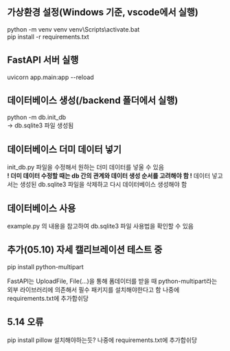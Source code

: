 ## 가상환경 설정(Windows 기준, vscode에서 실행)
python -m venv venv 
venv\Scripts\activate.bat  
pip install -r requirements.txt  

## FastAPI 서버 실행
uvicorn app.main:app --reload

## 데이터베이스 생성(/backend 폴더에서 실행)
python -m db.init_db  
-> db.sqlite3 파일 생성됨

## 데이터베이스 더미 데이터 넣기
init_db.py 파일을 수정해서 원하는 더미 데이터를 넣울 수 있음  
<b> ! 더미 데이터 수정할 때는 db 간의 관계와 데이터 생성 순서를 고려해야 함 ! </b> 
데이터 넣고서는 생성된 db.sqlite3 파일을 삭제하고 다시 데이터베이스 생성해야 함

## 데이터베이스 사용
example.py 의 내용을 참고하여 db.sqlite3 파일 사용법을 확인할 수 있음



## 추가(05.10) 자세 캘리브레이션 테스트 중
pip install python-multipart

FastAPI는 UploadFile, File(...)을 통해 폼데이터를 받을 때
python-multipart라는 외부 라이브러리에 의존해서 필수 패키지를 설치해야한다고 함 나중에 requirements.txt에 추가합쉬당

## 5.14 오류
pip install pillow 설치해야하는듯? 나중에 requirements.txt에 추가합쉬당